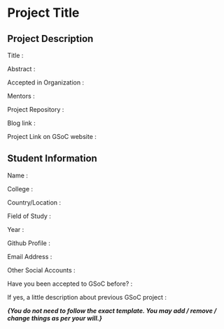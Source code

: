 # Project Title

## Project Description

Title :

Abstract :

Accepted in Organization :

Mentors :

Project Repository : 

Blog link :

Project Link on GSoC website : 

## Student Information 

Name :

College :

Country/Location :

Field of Study :

Year : 

Github Profile :

Email Address :

Other Social Accounts : 

Have you been accepted to GSoC before? : 

If yes, a little description about previous GSoC project :

_**{You do not need to follow the exact template. You may add / remove / change things as per your will.}**_